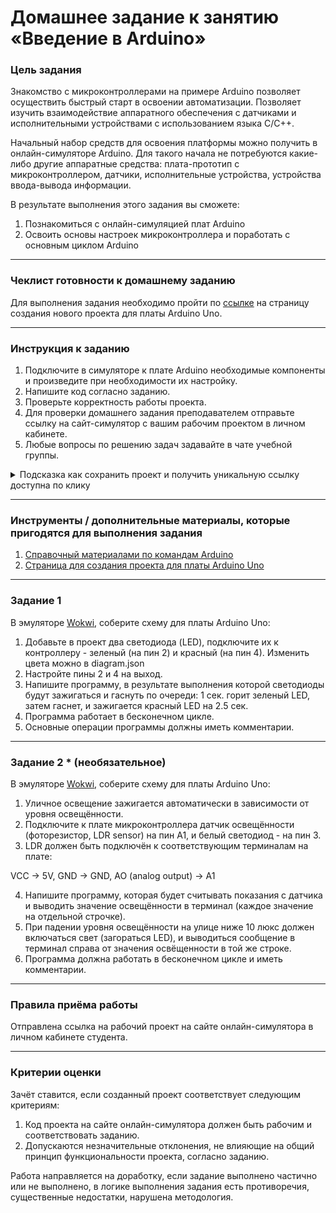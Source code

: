 # Домашнее задание к занятию «Введение в Arduino»

### Цель задания

Знакомство с микроконтроллерами на примере Arduino позволяет осуществить быстрый старт в освоении автоматизации. Позволяет изучить взаимодействие аппаратного обеспечения с датчиками и исполнительными устройствами с использованием языка C/C++.

Начальный набор средств для освоения платформы можно получить в онлайн-симуляторе Arduino. Для такого начала не потребуются какие-либо другие аппаратные средства: плата-прототип с микроконтроллером, датчики, исполнительные устройства, устройства ввода-вывода информации. 

В результате выполнения этого задания вы сможете:

1. Познакомиться с онлайн-симуляцией плат Arduino
2. Освоить основы настроек микроконтроллера и поработать с основным циклом Arduino

------

### Чеклист готовности к домашнему заданию

Для выполнения задания необходимо пройти по [ссылке](https://wokwi.com/projects/new/arduino-uno) на страницу создания нового проекта для платы Arduino Uno.

------

### Инструкция к заданию

1. Подключите в симуляторе к плате Arduino необходимые компоненты и произведите при необходимости их настройку.
2. Напишите код согласно заданию.
3. Проверьте корректность работы проекта.
4. Для проверки домашнего задания преподавателем отправьте ссылку на сайт-симулятор с вашим рабочим проектом в личном кабинете.
5. Любые вопросы по решению задач задавайте в чате учебной группы.

<details>
  <summary> Подсказка как сохранить проект и получить уникальную ссылку доступна по клику</summary>

1. Нажмите «Save a copy» (выпадающий список рядом с кнопкой «Save» с дискетой)
2. В результате этого ваш проект будет сохранен как новый, а в адресной строке браузера будет строка вида https://wokwi.com/projects/335536327066911316 (пример)
3. Важно, чтобы адресная строка имела адрес, оканчивающийся множеством цифр
4. Теперь сохранение изменений в текущем проекте можно производить просто нажатием на кнопку «Save» (сохраненить текуий проект, как новый, можно только через «Save a copy»)
5. Перед отправкой ссылки на проект в качестве ответа на домашнее задание не забудьте проверить работоспособность ссылки, открыв её в новом окне браузера

  ---
  
</details>

------

### Инструменты / дополнительные материалы, которые пригодятся для выполнения задания

1. [Справочный материалами по командам Arduino](https://alexgyver.ru/lessons/arduino-reference/)
2. [Страница для создания проекта для платы Arduino Uno](https://wokwi.com/projects/new/arduino-uno)

------

### Задание 1

В эмуляторе [Wokwi](https://wokwi.com), соберите схему для платы Arduino Uno:
1. Добавьте в проект два светодиода (LED), подключите их к контроллеру - зеленый (на пин 2) и красный (на пин 4). Изменить цвета можно в diagram.json
2. Настройте пины 2 и 4 на выход.
3. Напишите программу, в результате выполнения которой светодиоды будут зажигаться и гаснуть по очереди: 1 сек. горит зеленый LED, затем гаснет, и зажигается красный LED на 2.5 сек.
4. Программа работает в бесконечном цикле.
5. Основные операции программы должны иметь комментарии.

------

### Задание 2 * (необязательное)

В эмуляторе [Wokwi](https://wokwi.com), соберите схему для платы Arduino Uno:
1. Уличное освещение зажигается автоматически в зависимости от уровня освещённости.
2. Подключите к плате микроконтроллера датчик освещённости (фоторезистор, LDR sensor) на пин A1, и белый светодиод - на пин 3.
3. LDR должен быть подключён к соответствующим терминалам на плате:

VCC → 5V, GND → GND, AO (analog output) → A1

4. Напишите программу, которая будет считывать показания с датчика и выводить значение освещённости в терминал (каждое значение на отдельной строчке).
5. При падении уровня освещённости на улице ниже 10 люкс должен включаться свет (загораться LED), и выводиться сообщение в терминал справа от значения освёщенности в той же строке.
6. Программа должна работать в бесконечном цикле и иметь комментарии.

------

### Правила приёма работы

Отправлена ссылка на рабочий проект на сайте онлайн-симулятора в личном кабинете студента.

------

### Критерии оценки

Зачёт ставится, если созданный проект соответствует следующим критериям:

1. Код проекта на сайте онлайн-симулятора должен быть рабочим и соответствовать заданию.
2. Допускаются незначительные отклонения, не влияющие на общий принцип функциональности проекта, согласно заданию.

Работа направляется на доработку, если задание выполнено частично или не выполнено, в логике выполнения задания есть противоречия, существенные недостатки, нарушена методология.
